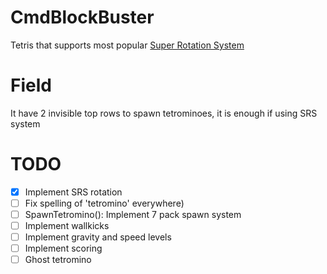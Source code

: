 ﻿# CmdBlockBuster  
Tetris that supports most popular [Super Rotation System](https://tetris.fandom.com/wiki/SRS)  

 # Field
 It have 2 invisible top rows to spawn tetrominoes, it is enough if using SRS system

 # TODO
 - [x] Implement SRS rotation
 - [ ] Fix spelling of 'tetromino' everywhere)  
 - [ ] SpawnTetromino(): Implement 7 pack spawn system
 - [ ] Implement wallkicks
 - [ ] Implement gravity and speed levels
 - [ ] Implement scoring
 - [ ] Ghost tetromino